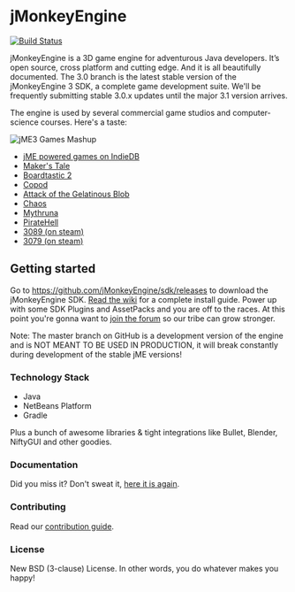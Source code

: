 jMonkeyEngine 
=============

[![Build Status](https://travis-ci.org/jMonkeyEngine/jmonkeyengine.svg?branch=master)](https://travis-ci.org/jMonkeyEngine/jmonkeyengine)

jMonkeyEngine is a 3D game engine for adventurous Java developers. It’s open source, cross platform and cutting edge. And it is all beautifully documented. The 3.0 branch is the latest stable version of the jMonkeyEngine 3 SDK, a complete game development suite. We'll be frequently submitting stable 3.0.x updates until the major 3.1 version arrives.

The engine is used by several commercial game studios and computer-science courses. Here's a taste:

![jME3 Games Mashup](http://i.imgur.com/hBehW2i.jpg)

 - [jME powered games on IndieDB](http://www.indiedb.com/engines/jmonkeyengine/games)
 - [Maker's Tale](http://steamcommunity.com/sharedfiles/filedetails/?id=93461954t)
 - [Boardtastic 2](https://play.google.com/store/apps/details?id=com.boardtastic.skateboarding)
 - [Copod](http://herebeben.com/copod)
 - [Attack of the Gelatinous Blob](http://attackofthegelatinousblob.com/)
 - [Chaos](http://4realms.net/)
 - [Mythruna](https://mythruna.com/)
 - [PirateHell](http://www.desura.com/games/piratehell)
 - [3089 (on steam)](http://store.steampowered.com/app/263360/)
 - [3079 (on steam)](http://store.steampowered.com/app/259620/)

## Getting started

Go to https://github.com/jMonkeyEngine/sdk/releases to download the jMonkeyEngine SDK.
[Read the wiki](https://wiki.jmonkeyengine.org/wiki/doku.php) for a complete install guide. Power up with some SDK Plugins and AssetPacks and you are off to the races. At this point you're gonna want to [join the forum](http://hub.jmonkeyengine.org/) so our tribe can grow stronger.

Note: The master branch on GitHub is a development version of the engine and is NOT MEANT TO BE USED IN PRODUCTION, it will break constantly during development of the stable jME versions!

### Technology Stack

 - Java
 - NetBeans Platform
 - Gradle

Plus a bunch of awesome libraries & tight integrations like Bullet, Blender, NiftyGUI and other goodies.
 
### Documentation

Did you miss it? Don't sweat it, [here it is again](https://wiki.jmonkeyengine.org/wiki/doku.php).

### Contributing

Read our [contribution guide](https://github.com/jMonkeyEngine/jmonkeyengine/blob/master/CONTRIBUTING.md).

### License

New BSD (3-clause) License. In other words, you do whatever makes you happy!

